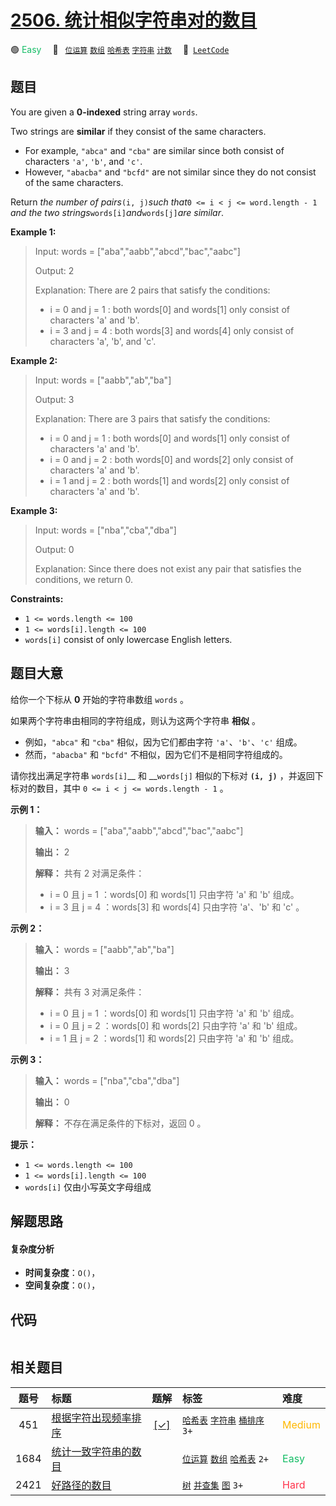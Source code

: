 # [2506. 统计相似字符串对的数目](https://leetcode.com/problems/count-pairs-of-similar-strings)

🟢 <font color=#15bd66>Easy</font>&emsp; 🔖&ensp; [`位运算`](/outline/tag/bit-manipulation.md) [`数组`](/outline/tag/array.md) [`哈希表`](/outline/tag/hash-table.md) [`字符串`](/outline/tag/string.md) [`计数`](/outline/tag/counting.md)&emsp; 🔗&ensp;[`LeetCode`](https://leetcode.com/problems/count-pairs-of-similar-strings)

## 题目

You are given a **0-indexed** string array `words`.

Two strings are **similar** if they consist of the same characters.

  * For example, `"abca"` and `"cba"` are similar since both consist of characters `'a'`, `'b'`, and `'c'`.
  * However, `"abacba"` and `"bcfd"` are not similar since they do not consist of the same characters.

Return _the number of pairs_`(i, j)`_such that_`0 <= i < j <= word.length - 1`
_and the two strings_`words[i]`_and_`words[j]`_are similar_.



**Example 1:**

> Input: words = ["aba","aabb","abcd","bac","aabc"]
> 
> Output: 2
> 
> Explanation: There are 2 pairs that satisfy the conditions:
> - i = 0 and j = 1 : both words[0] and words[1] only consist of characters 'a' and 'b'. 
> - i = 3 and j = 4 : both words[3] and words[4] only consist of characters 'a', 'b', and 'c'. 

**Example 2:**

> Input: words = ["aabb","ab","ba"]
> 
> Output: 3
> 
> Explanation: There are 3 pairs that satisfy the conditions:
> - i = 0 and j = 1 : both words[0] and words[1] only consist of characters 'a' and 'b'. 
> - i = 0 and j = 2 : both words[0] and words[2] only consist of characters 'a' and 'b'.
> - i = 1 and j = 2 : both words[1] and words[2] only consist of characters 'a' and 'b'.

**Example 3:**

> Input: words = ["nba","cba","dba"]
> 
> Output: 0
> 
> Explanation: Since there does not exist any pair that satisfies the conditions, we return 0.



**Constraints:**

  * `1 <= words.length <= 100`
  * `1 <= words[i].length <= 100`
  * `words[i]` consist of only lowercase English letters.


## 题目大意

给你一个下标从 **0** 开始的字符串数组 `words` 。

如果两个字符串由相同的字符组成，则认为这两个字符串 **相似** 。

  * 例如，`"abca"` 和 `"cba"` 相似，因为它们都由字符 `'a'`、`'b'`、`'c'` 组成。
  * 然而，`"abacba"` 和 `"bcfd"` 不相似，因为它们不是相同字符组成的。

请你找出满足字符串 `words[i]`__ 和 __`words[j]` 相似的下标对 __`(i, j)`__ ，并返回下标对的数目，其中 `0 <=
i < j <= words.length - 1` 。



**示例 1：**

> 
> 
> 
> 
> 
> **输入：** words = ["aba","aabb","abcd","bac","aabc"]
> 
> **输出：** 2
> 
> **解释：** 共有 2 对满足条件：
> - i = 0 且 j = 1 ：words[0] 和 words[1] 只由字符 'a' 和 'b' 组成。 
> - i = 3 且 j = 4 ：words[3] 和 words[4] 只由字符 'a'、'b' 和 'c' 。 
> 
> 

**示例 2：**

> 
> 
> 
> 
> 
> **输入：** words = ["aabb","ab","ba"]
> 
> **输出：** 3
> 
> **解释：** 共有 3 对满足条件：
> - i = 0 且 j = 1 ：words[0] 和 words[1] 只由字符 'a' 和 'b' 组成。 
> - i = 0 且 j = 2 ：words[0] 和 words[2] 只由字符 'a' 和 'b' 组成。 
> - i = 1 且 j = 2 ：words[1] 和 words[2] 只由字符 'a' 和 'b' 组成。 
> 
> 

**示例 3：**

> 
> 
> 
> 
> 
> **输入：** words = ["nba","cba","dba"]
> 
> **输出：** 0
> 
> **解释：** 不存在满足条件的下标对，返回 0 。



**提示：**

  * `1 <= words.length <= 100`
  * `1 <= words[i].length <= 100`
  * `words[i]` 仅由小写英文字母组成


## 解题思路

#### 复杂度分析

- **时间复杂度**：`O()`，
- **空间复杂度**：`O()`，

## 代码

```javascript

```

## 相关题目

<!-- prettier-ignore -->
| 题号 | 标题 | 题解 | 标签 | 难度 |
| :------: | :------ | :------: | :------ | :------ |
| 451 | [根据字符出现频率排序](https://leetcode.com/problems/sort-characters-by-frequency) | [[✓]](/problem/0451) |  [`哈希表`](/outline/tag/hash-table.md) [`字符串`](/outline/tag/string.md) [`桶排序`](/outline/tag/bucket-sort.md) `3+` | <font color=#ffb800>Medium</font> |
| 1684 | [统计一致字符串的数目](https://leetcode.com/problems/count-the-number-of-consistent-strings) |  |  [`位运算`](/outline/tag/bit-manipulation.md) [`数组`](/outline/tag/array.md) [`哈希表`](/outline/tag/hash-table.md) `2+` | <font color=#15bd66>Easy</font> |
| 2421 | [好路径的数目](https://leetcode.com/problems/number-of-good-paths) |  |  [`树`](/outline/tag/tree.md) [`并查集`](/outline/tag/union-find.md) [`图`](/outline/tag/graph.md) `3+` | <font color=#ff334b>Hard</font> |

<style>
.blue {
    background-color: #096dd9;
    padding: 0.25rem 0.5rem;
    margin: 0;
    font-size: 0.85em;
    border-radius: 3px;
    color: white;
    font-weight: 500;
}
table th:first-of-type { width: 10%; }
table th:nth-of-type(2) { width: 35%; }
table th:nth-of-type(3) { width: 10%; }
table th:nth-of-type(4) { width: 35%; }
table th:nth-of-type(5) { width: 10%; }
</style>
